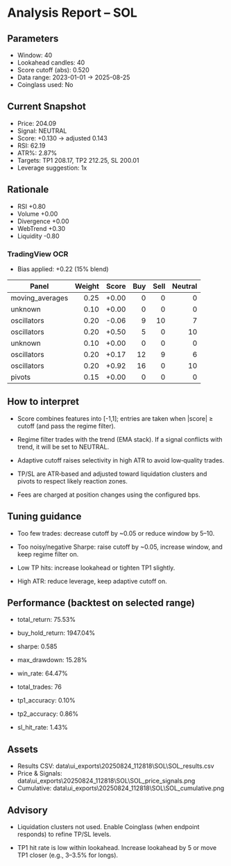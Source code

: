 
# Analysis Report – SOL

## Parameters
- Window: 40
- Lookahead candles: 40
- Score cutoff (abs): 0.520
- Data range: 2023-01-01 → 2025-08-25
- Coinglass used: No

## Current Snapshot
- Price: 204.09
- Signal: NEUTRAL
- Score: +0.130 → adjusted 0.143
- RSI: 62.19
- ATR%: 2.87%
- Targets: TP1 208.17, TP2 212.25, SL 200.01
- Leverage suggestion: 1x

## Rationale
- RSI +0.80
- Volume +0.00
- Divergence +0.00
- WebTrend +0.30
- Liquidity -0.80

### TradingView OCR

- Bias applied: +0.22 (15% blend)

| Panel | Weight | Score | Buy | Sell | Neutral |
|---|---:|---:|---:|---:|---:|
| moving_averages | 0.25 | +0.00 | 0 | 0 | 0 |
| unknown | 0.10 | +0.00 | 0 | 0 | 0 |
| oscillators | 0.20 | -0.06 | 9 | 10 | 7 |
| oscillators | 0.20 | +0.50 | 5 | 0 | 10 |
| unknown | 0.10 | +0.00 | 0 | 0 | 0 |
| oscillators | 0.20 | +0.17 | 12 | 9 | 6 |
| oscillators | 0.20 | +0.92 | 16 | 0 | 10 |
| pivots | 0.15 | +0.00 | 0 | 0 | 0 |

## How to interpret
- Score combines features into [-1,1]; entries are taken when |score| ≥ cutoff (and pass the regime filter).

- Regime filter trades with the trend (EMA stack). If a signal conflicts with trend, it will be set to NEUTRAL.

- Adaptive cutoff raises selectivity in high ATR to avoid low‑quality trades.

- TP/SL are ATR‑based and adjusted toward liquidation clusters and pivots to respect likely reaction zones.

- Fees are charged at position changes using the configured bps.

## Tuning guidance
- Too few trades: decrease cutoff by ~0.05 or reduce window by 5–10.

- Too noisy/negative Sharpe: raise cutoff by ~0.05, increase window, and keep regime filter on.

- Low TP hits: increase lookahead or tighten TP1 slightly.

- High ATR: reduce leverage, keep adaptive cutoff on.

## Performance (backtest on selected range)
- total_return: 75.53%
- buy_hold_return: 1947.04%
- sharpe: 0.585
- max_drawdown: 15.28%
- win_rate: 64.47%
- total_trades: 76
- tp1_accuracy: 0.10%
- tp2_accuracy: 0.86%
- sl_hit_rate: 1.43%

## Assets
- Results CSV: data\ui_exports\20250824_112818\SOL\SOL_results.csv
- Price & Signals: data\ui_exports\20250824_112818\SOL\SOL_price_signals.png
- Cumulative: data\ui_exports\20250824_112818\SOL\SOL_cumulative.png

## Advisory
- Liquidation clusters not used. Enable Coinglass (when endpoint responds) to refine TP/SL levels.
- TP1 hit rate is low within lookahead. Increase lookahead by 5 or move TP1 closer (e.g., 3–3.5% for longs).
